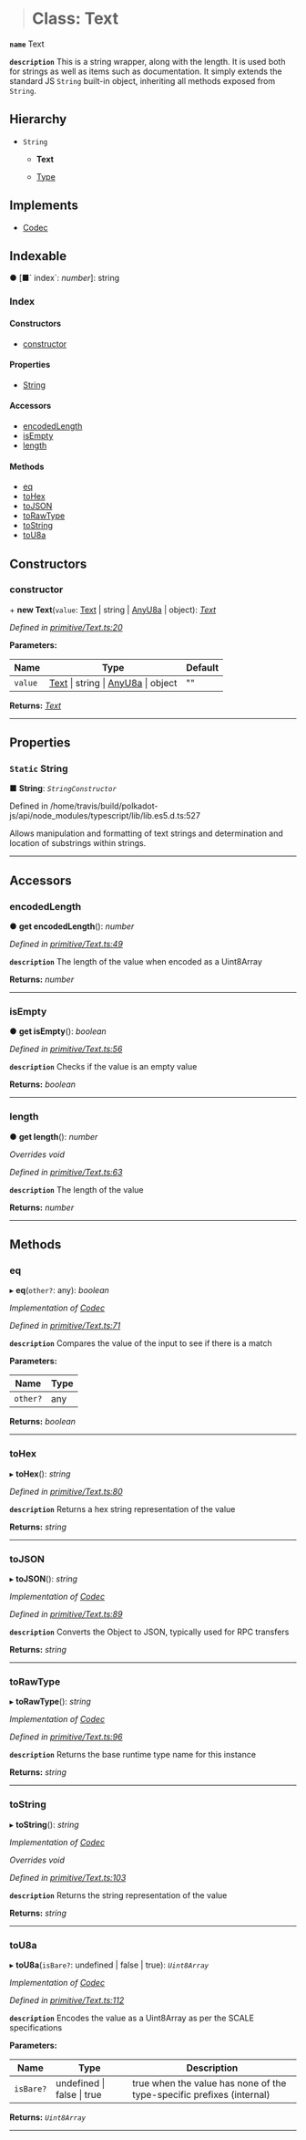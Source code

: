 > # Class: Text

**`name`** Text

**`description`** 
This is a string wrapper, along with the length. It is used both for strings as well
as items such as documentation. It simply extends the standard JS `String` built-in
object, inheriting all methods exposed from `String`.

## Hierarchy

* `String`

  * **Text**

  * [Type](_primitive_type_.type.md)

## Implements

* [Codec](../interfaces/_types_.codec.md)

## Indexable

● \[■&#x60; index&#x60;: *number*\]: string

### Index

#### Constructors

* [constructor](_primitive_text_.text.md#constructor)

#### Properties

* [String](_primitive_text_.text.md#static-string)

#### Accessors

* [encodedLength](_primitive_text_.text.md#encodedlength)
* [isEmpty](_primitive_text_.text.md#isempty)
* [length](_primitive_text_.text.md#length)

#### Methods

* [eq](_primitive_text_.text.md#eq)
* [toHex](_primitive_text_.text.md#tohex)
* [toJSON](_primitive_text_.text.md#tojson)
* [toRawType](_primitive_text_.text.md#torawtype)
* [toString](_primitive_text_.text.md#tostring)
* [toU8a](_primitive_text_.text.md#tou8a)

## Constructors

###  constructor

\+ **new Text**(`value`: [Text](_primitive_text_.text.md) | string | [AnyU8a](../modules/_types_.md#anyu8a) | object): *[Text](_primitive_text_.text.md)*

*Defined in [primitive/Text.ts:20](https://github.com/polkadot-js/api/blob/66d96d3/packages/types/src/primitive/Text.ts#L20)*

**Parameters:**

Name | Type | Default |
------ | ------ | ------ |
`value` | [Text](_primitive_text_.text.md) \| string \| [AnyU8a](../modules/_types_.md#anyu8a) \| object | "" |

**Returns:** *[Text](_primitive_text_.text.md)*

___

## Properties

### `Static` String

■ **String**: *`StringConstructor`*

Defined in /home/travis/build/polkadot-js/api/node_modules/typescript/lib/lib.es5.d.ts:527

Allows manipulation and formatting of text strings and determination and location of substrings within strings.

___

## Accessors

###  encodedLength

● **get encodedLength**(): *number*

*Defined in [primitive/Text.ts:49](https://github.com/polkadot-js/api/blob/66d96d3/packages/types/src/primitive/Text.ts#L49)*

**`description`** The length of the value when encoded as a Uint8Array

**Returns:** *number*

___

###  isEmpty

● **get isEmpty**(): *boolean*

*Defined in [primitive/Text.ts:56](https://github.com/polkadot-js/api/blob/66d96d3/packages/types/src/primitive/Text.ts#L56)*

**`description`** Checks if the value is an empty value

**Returns:** *boolean*

___

###  length

● **get length**(): *number*

*Overrides void*

*Defined in [primitive/Text.ts:63](https://github.com/polkadot-js/api/blob/66d96d3/packages/types/src/primitive/Text.ts#L63)*

**`description`** The length of the value

**Returns:** *number*

___

## Methods

###  eq

▸ **eq**(`other?`: any): *boolean*

*Implementation of [Codec](../interfaces/_types_.codec.md)*

*Defined in [primitive/Text.ts:71](https://github.com/polkadot-js/api/blob/66d96d3/packages/types/src/primitive/Text.ts#L71)*

**`description`** Compares the value of the input to see if there is a match

**Parameters:**

Name | Type |
------ | ------ |
`other?` | any |

**Returns:** *boolean*

___

###  toHex

▸ **toHex**(): *string*

*Defined in [primitive/Text.ts:80](https://github.com/polkadot-js/api/blob/66d96d3/packages/types/src/primitive/Text.ts#L80)*

**`description`** Returns a hex string representation of the value

**Returns:** *string*

___

###  toJSON

▸ **toJSON**(): *string*

*Implementation of [Codec](../interfaces/_types_.codec.md)*

*Defined in [primitive/Text.ts:89](https://github.com/polkadot-js/api/blob/66d96d3/packages/types/src/primitive/Text.ts#L89)*

**`description`** Converts the Object to JSON, typically used for RPC transfers

**Returns:** *string*

___

###  toRawType

▸ **toRawType**(): *string*

*Implementation of [Codec](../interfaces/_types_.codec.md)*

*Defined in [primitive/Text.ts:96](https://github.com/polkadot-js/api/blob/66d96d3/packages/types/src/primitive/Text.ts#L96)*

**`description`** Returns the base runtime type name for this instance

**Returns:** *string*

___

###  toString

▸ **toString**(): *string*

*Implementation of [Codec](../interfaces/_types_.codec.md)*

*Overrides void*

*Defined in [primitive/Text.ts:103](https://github.com/polkadot-js/api/blob/66d96d3/packages/types/src/primitive/Text.ts#L103)*

**`description`** Returns the string representation of the value

**Returns:** *string*

___

###  toU8a

▸ **toU8a**(`isBare?`: undefined | false | true): *`Uint8Array`*

*Implementation of [Codec](../interfaces/_types_.codec.md)*

*Defined in [primitive/Text.ts:112](https://github.com/polkadot-js/api/blob/66d96d3/packages/types/src/primitive/Text.ts#L112)*

**`description`** Encodes the value as a Uint8Array as per the SCALE specifications

**Parameters:**

Name | Type | Description |
------ | ------ | ------ |
`isBare?` | undefined \| false \| true | true when the value has none of the type-specific prefixes (internal)  |

**Returns:** *`Uint8Array`*

___